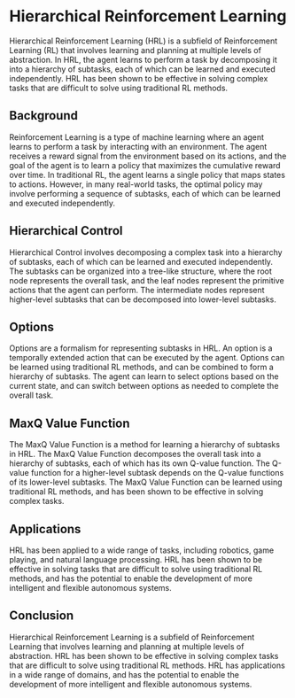 # Hierarchical Reinforcement Learning

Hierarchical Reinforcement Learning (HRL) is a subfield of Reinforcement Learning (RL) that involves learning and planning at multiple levels of abstraction. In HRL, the agent learns to perform a task by decomposing it into a hierarchy of subtasks, each of which can be learned and executed independently. HRL has been shown to be effective in solving complex tasks that are difficult to solve using traditional RL methods.

## Background

Reinforcement Learning is a type of machine learning where an agent learns to perform a task by interacting with an environment. The agent receives a reward signal from the environment based on its actions, and the goal of the agent is to learn a policy that maximizes the cumulative reward over time. In traditional RL, the agent learns a single policy that maps states to actions. However, in many real-world tasks, the optimal policy may involve performing a sequence of subtasks, each of which can be learned and executed independently.

## Hierarchical Control

Hierarchical Control involves decomposing a complex task into a hierarchy of subtasks, each of which can be learned and executed independently. The subtasks can be organized into a tree-like structure, where the root node represents the overall task, and the leaf nodes represent the primitive actions that the agent can perform. The intermediate nodes represent higher-level subtasks that can be decomposed into lower-level subtasks.

## Options

Options are a formalism for representing subtasks in HRL. An option is a temporally extended action that can be executed by the agent. Options can be learned using traditional RL methods, and can be combined to form a hierarchy of subtasks. The agent can learn to select options based on the current state, and can switch between options as needed to complete the overall task.

## MaxQ Value Function

The MaxQ Value Function is a method for learning a hierarchy of subtasks in HRL. The MaxQ Value Function decomposes the overall task into a hierarchy of subtasks, each of which has its own Q-value function. The Q-value function for a higher-level subtask depends on the Q-value functions of its lower-level subtasks. The MaxQ Value Function can be learned using traditional RL methods, and has been shown to be effective in solving complex tasks.

## Applications

HRL has been applied to a wide range of tasks, including robotics, game playing, and natural language processing. HRL has been shown to be effective in solving tasks that are difficult to solve using traditional RL methods, and has the potential to enable the development of more intelligent and flexible autonomous systems.

## Conclusion

Hierarchical Reinforcement Learning is a subfield of Reinforcement Learning that involves learning and planning at multiple levels of abstraction. HRL has been shown to be effective in solving complex tasks that are difficult to solve using traditional RL methods. HRL has applications in a wide range of domains, and has the potential to enable the development of more intelligent and flexible autonomous systems.
